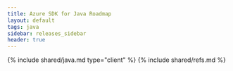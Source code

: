 ```yaml
---
title: Azure SDK for Java Roadmap
layout: default
tags: java
sidebar: releases_sidebar
header: true
---
```

{% include shared/java.md type="client" %}
{% include shared/refs.md %}
